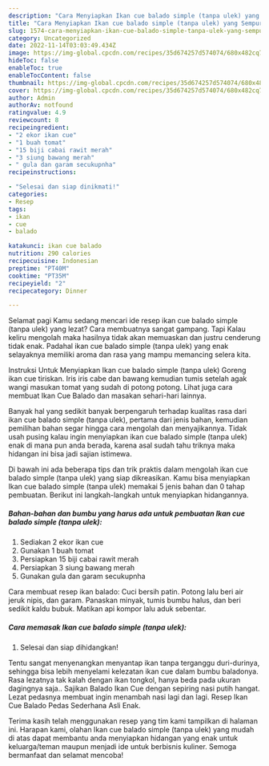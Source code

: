 ```yaml
---
description: "Cara Menyiapkan Ikan cue balado simple (tanpa ulek) yang Sempurna, Buat Buka Puasa Lezat Sekali"
title: "Cara Menyiapkan Ikan cue balado simple (tanpa ulek) yang Sempurna, Buat Buka Puasa Lezat Sekali"
slug: 1574-cara-menyiapkan-ikan-cue-balado-simple-tanpa-ulek-yang-sempurna-buat-buka-puasa-lezat-sekali
category: Uncategorized
date: 2022-11-14T03:03:49.434Z
image: https://img-global.cpcdn.com/recipes/35d674257d574074/680x482cq70/ikan-cue-balado-simple-tanpa-ulek-foto-resep-utama.jpg
hideToc: false
enableToc: true
enableTocContent: false
thumbnail: https://img-global.cpcdn.com/recipes/35d674257d574074/680x482cq70/ikan-cue-balado-simple-tanpa-ulek-foto-resep-utama.jpg
cover: https://img-global.cpcdn.com/recipes/35d674257d574074/680x482cq70/ikan-cue-balado-simple-tanpa-ulek-foto-resep-utama.jpg
author: Admin
authorAv: notfound
ratingvalue: 4.9
reviewcount: 8
recipeingredient:
- "2 ekor ikan cue"
- "1 buah tomat"
- "15 biji cabai rawit merah"
- "3 siung bawang merah"
- " gula dan garam secukupnha"
recipeinstructions:

- "Selesai dan siap dinikmati!"
categories:
- Resep
tags:
- ikan
- cue
- balado

katakunci: ikan cue balado 
nutrition: 290 calories
recipecuisine: Indonesian
preptime: "PT40M"
cooktime: "PT35M"
recipeyield: "2"
recipecategory: Dinner

---
```



Selamat pagi Kamu sedang mencari ide resep ikan cue balado simple (tanpa ulek) yang lezat? Cara membuatnya sangat gampang. Tapi Kalau keliru mengolah maka hasilnya tidak akan memuaskan dan justru cenderung tidak enak. Padahal ikan cue balado simple (tanpa ulek) yang enak selayaknya memiliki aroma dan rasa yang mampu memancing selera kita.


Instruksi Untuk Menyiapkan Ikan cue balado simple (tanpa ulek) Goreng ikan cue tiriskan. Iris iris cabe dan bawang kemudian tumis setelah agak wangi masukan tomat yang sudah di potong potong. Lihat juga cara membuat Ikan Cue Balado dan masakan sehari-hari lainnya.

Banyak hal yang sedikit banyak berpengaruh terhadap kualitas rasa dari ikan cue balado simple (tanpa ulek), pertama dari jenis bahan, kemudian pemilihan bahan segar hingga cara mengolah dan menyajikannya. Tidak usah pusing kalau ingin menyiapkan ikan cue balado simple (tanpa ulek) enak di mana pun anda berada, karena asal sudah tahu triknya maka hidangan ini bisa jadi sajian istimewa.


Di bawah ini ada beberapa tips dan trik praktis dalam mengolah ikan cue balado simple (tanpa ulek) yang siap dikreasikan. Kamu bisa menyiapkan Ikan cue balado simple (tanpa ulek) memakai 5 jenis bahan dan 0 tahap pembuatan. Berikut ini langkah-langkah untuk menyiapkan hidangannya.

<!--inarticleads1-->

##### Bahan-bahan dan bumbu yang harus ada untuk pembuatan Ikan cue balado simple (tanpa ulek):

1. Sediakan 2 ekor ikan cue
1. Gunakan 1 buah tomat
1. Persiapkan 15 biji cabai rawit merah
1. Persiapkan 3 siung bawang merah
1. Gunakan  gula dan garam secukupnha


Cara membuat resep ikan balado: Cuci bersih patin. Potong lalu beri air jeruk nipis, dan garam. Panaskan minyak, tumis bumbu halus, dan beri sedikit kaldu bubuk. Matikan api kompor lalu aduk sebentar. 

<!--inarticleads2-->

##### Cara memasak Ikan cue balado simple (tanpa ulek):


1. Selesai dan siap dihidangkan!

Tentu sangat menyenangkan menyantap ikan tanpa terganggu duri-durinya, sehingga bisa lebih menyelami kelezatan ikan cue dalam bumbu baladonya. Rasa lezatnya tak kalah dengan ikan tongkol, hanya beda pada ukuran dagingnya saja.. Sajikan Balado Ikan Cue dengan sepiring nasi putih hangat. Lezat pedasnya membuat ingin menambah nasi lagi dan lagi. Resep Ikan Cue Balado Pedas Sederhana Asli Enak. 

Terima kasih telah menggunakan resep yang tim kami tampilkan di halaman ini. Harapan kami, olahan Ikan cue balado simple (tanpa ulek) yang mudah di atas dapat membantu anda menyiapkan hidangan yang enak untuk keluarga/teman maupun menjadi ide untuk berbisnis kuliner. Semoga bermanfaat dan selamat mencoba!
